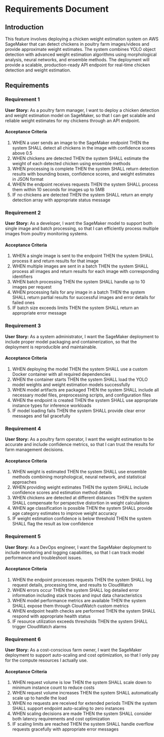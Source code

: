 # Requirements Document

## Introduction

This feature involves deploying a chicken weight estimation system on AWS SageMaker that can detect chickens in poultry farm images/videos and provide approximate weight estimates. The system combines YOLO object detection with advanced weight estimation algorithms using morphological analysis, neural networks, and ensemble methods. The deployment will provide a scalable, production-ready API endpoint for real-time chicken detection and weight estimation.

## Requirements

### Requirement 1

**User Story:** As a poultry farm manager, I want to deploy a chicken detection and weight estimation model on SageMaker, so that I can get scalable and reliable weight estimates for my chickens through an API endpoint.

#### Acceptance Criteria

1. WHEN a user sends an image to the SageMaker endpoint THEN the system SHALL detect all chickens in the image with confidence scores above 0.5
2. WHEN chickens are detected THEN the system SHALL estimate the weight of each detected chicken using ensemble methods
3. WHEN processing is complete THEN the system SHALL return detection results with bounding boxes, confidence scores, and weight estimates in JSON format
4. WHEN the endpoint receives requests THEN the system SHALL process them within 10 seconds for images up to 5MB
5. IF no chickens are detected THEN the system SHALL return an empty detection array with appropriate status message

### Requirement 2

**User Story:** As a developer, I want the SageMaker model to support both single image and batch processing, so that I can efficiently process multiple images from poultry monitoring systems.

#### Acceptance Criteria

1. WHEN a single image is sent to the endpoint THEN the system SHALL process it and return results for that image
2. WHEN multiple images are sent in a batch THEN the system SHALL process all images and return results for each image with corresponding identifiers
3. WHEN batch processing THEN the system SHALL handle up to 10 images per request
4. WHEN processing fails for any image in a batch THEN the system SHALL return partial results for successful images and error details for failed ones
5. IF batch size exceeds limits THEN the system SHALL return an appropriate error message

### Requirement 3

**User Story:** As a system administrator, I want the SageMaker deployment to include proper model packaging and containerization, so that the deployment is reproducible and maintainable.

#### Acceptance Criteria

1. WHEN deploying the model THEN the system SHALL use a custom Docker container with all required dependencies
2. WHEN the container starts THEN the system SHALL load the YOLO model weights and weight estimation models successfully
3. WHEN model artifacts are packaged THEN the system SHALL include all necessary model files, preprocessing scripts, and configuration files
4. WHEN the endpoint is created THEN the system SHALL use appropriate instance types for inference workloads
5. IF model loading fails THEN the system SHALL provide clear error messages and fail gracefully

### Requirement 4

**User Story:** As a poultry farm operator, I want the weight estimation to be accurate and include confidence metrics, so that I can trust the results for farm management decisions.

#### Acceptance Criteria

1. WHEN weight is estimated THEN the system SHALL use ensemble methods combining morphological, neural network, and statistical approaches
2. WHEN providing weight estimates THEN the system SHALL include confidence scores and estimation method details
3. WHEN chickens are detected at different distances THEN the system SHALL compensate for perspective distortion in weight calculations
4. WHEN age classification is possible THEN the system SHALL provide age category estimates to improve weight accuracy
5. IF weight estimation confidence is below threshold THEN the system SHALL flag the result as low confidence

### Requirement 5

**User Story:** As a DevOps engineer, I want the SageMaker deployment to include monitoring and logging capabilities, so that I can track model performance and troubleshoot issues.

#### Acceptance Criteria

1. WHEN the endpoint processes requests THEN the system SHALL log request details, processing time, and results to CloudWatch
2. WHEN errors occur THEN the system SHALL log detailed error information including stack traces and input data characteristics
3. WHEN model performance metrics are available THEN the system SHALL expose them through CloudWatch custom metrics
4. WHEN endpoint health checks are performed THEN the system SHALL respond with appropriate health status
5. IF resource utilization exceeds thresholds THEN the system SHALL trigger CloudWatch alarms

### Requirement 6

**User Story:** As a cost-conscious farm owner, I want the SageMaker deployment to support auto-scaling and cost optimization, so that I only pay for the compute resources I actually use.

#### Acceptance Criteria

1. WHEN request volume is low THEN the system SHALL scale down to minimum instance count to reduce costs
2. WHEN request volume increases THEN the system SHALL automatically scale up to handle the load
3. WHEN no requests are received for extended periods THEN the system SHALL support endpoint auto-scaling to zero instances
4. WHEN scaling decisions are made THEN the system SHALL consider both latency requirements and cost optimization
5. IF scaling limits are reached THEN the system SHALL handle overflow requests gracefully with appropriate error messages